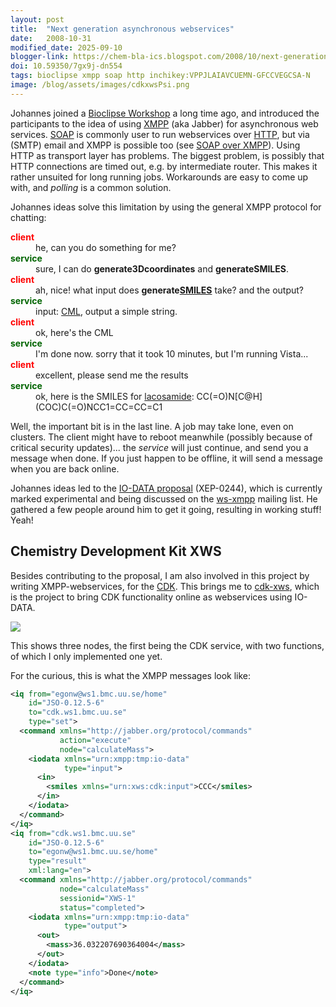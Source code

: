 ```yaml
---
layout: post
title:  "Next generation asynchronous webservices"
date:   2008-10-31
modified_date: 2025-09-10
blogger-link: https://chem-bla-ics.blogspot.com/2008/10/next-generation-asynchronous.html
doi: 10.59350/7gx9j-dn554
tags: bioclipse xmpp soap http inchikey:VPPJLAIAVCUEMN-GFCCVEGCSA-N
image: /blog/assets/images/cdkxwsPsi.png
---
```


Johannes joined a [Bioclipse Workshop](http://wiki.bioclipse.net/index.php?title=Outcome_of_the_Bioclipse_autumn_workshop_2006) a long time
ago, and introduced the participants to the idea of using [XMPP](http://xmpp.org/) (aka Jabber) for asynchronous web services.
[SOAP](http://en.wikipedia.org/wiki/SOAP_(protocol)) is commonly user to run webservices over [HTTP](http://en.wikipedia.org/wiki/HTTP),
but via (SMTP) email and XMPP is possible too (see [SOAP over XMPP](http://xmpp.org/extensions/xep-0072.html)). Using HTTP as transport
layer has problems. The biggest problem, is possibly that HTTP connections are timed out, e.g. by intermediate router. This makes it
rather unsuited for long running jobs. Workarounds are easy to come up with, and *polling* is a common solution.

Johannes ideas solve this limitation by using the general XMPP protocol for chatting:

<dl>
<dt><span style="color:red; font-weight: bold">client</span></dt>
  <dd>he, can you do something for me?</dd>
<dt><span style="color:darkgreen; font-weight: bold">service</span></dt>
  <dd>sure, I can do <b>generate3Dcoordinates</b> and <b>generateSMILES</b>.</dd>
<dt><span style="color:red; font-weight: bold">client</span></dt>
  <dd>ah, nice! what input does <b>generate<a href="http://www.opensmiles.org/">SMILES</a></b> take? and the output?</dd>
<dt><span style="color:darkgreen; font-weight: bold">service</span></dt>
  <dd>input: <a href="http://en.wikipedia.org/wiki/Chemical_Markup_Language">CML</a>, output a simple string.</dd>
<dt><span style="color:red; font-weight: bold">client</span></dt>
  <dd>ok, here's the CML</dd>
<dt><span style="color:darkgreen; font-weight: bold">service</span></dt>
  <dd>I'm done now. sorry that it took 10 minutes, but I'm running Vista...</dd>
<dt><span style="color:red; font-weight: bold">client</span></dt>
  <dd>excellent, please send me the results</dd>
<dt><span style="color:darkgreen; font-weight: bold">service</span></dt>
  <dd>ok, here is the SMILES for <a href="http://en.wikipedia.org/wiki/Lacosamide">lacosamide</a>: <span class="chem:smiles">CC(=O)N[C@H](COC)C(=O)NCC1=CC=CC=C1</span></dd>
</dl>

Well, the important bit is in the last line. A job may take lone, even on clusters. The client might have to reboot meanwhile (possibly
because of critical security updates)... the *service* will just continue, and send you a message when done. If you just happen to be
offline, it will send a message when you are back online.

Johannes ideas led to the [IO-DATA proposal](http://xmpp.org/extensions/xep-0244.html) (XEP-0244), which is currently marked experimental
and being discussed on the [ws-xmpp](http://mail.jabber.org/mailman/listinfo/ws-xmpp) mailing list. He gathered a few people around
him to get it going, resulting in working stuff! Yeah!

## Chemistry Development Kit XWS

Besides contributing to the proposal, I am also involved in this project by writing XMPP-webservices, for the
[CDK](https://cdk.github.io/). This brings me to [cdk-xws](https://cdk.svn.sourceforge.net/svnroot/cdk/cdk-xws/trunk@12888), which is
the project to bring CDK functionality online as webservices using IO-DATA.

![](/blog/assets/images/cdkxwsPsi.png)

This shows three nodes, the first being the CDK service, with two functions, of which I only implemented one yet.

For the curious, this is what the XMPP messages look like:

```xml
<iq from="egonw@ws1.bmc.uu.se/home"
    id="JSO-0.12.5-6"
    to="cdk.ws1.bmc.uu.se"
    type="set">
  <command xmlns="http://jabber.org/protocol/commands"
           action="execute"
           node="calculateMass">
    <iodata xmlns="urn:xmpp:tmp:io-data"
            type="input">
      <in>
        <smiles xmlns="urn:xws:cdk:input">CCC</smiles>
      </in>
    </iodata>
  </command>
</iq>
<iq from="cdk.ws1.bmc.uu.se"
    id="JSO-0.12.5-6"
    to="egonw@ws1.bmc.uu.se/home"
    type="result"
    xml:lang="en">
  <command xmlns="http://jabber.org/protocol/commands"
           node="calculateMass"
           sessionid="XWS-1"
           status="completed">
    <iodata xmlns="urn:xmpp:tmp:io-data"
            type="output">
      <out>
        <mass>36.032207690364004</mass>
      </out>
    </iodata>
    <note type="info">Done</note>
  </command>
</iq>
```
